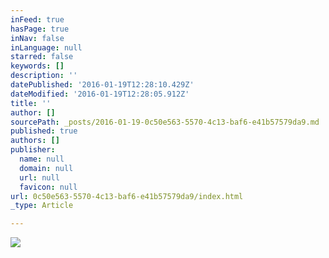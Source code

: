 ```yaml
---
inFeed: true
hasPage: true
inNav: false
inLanguage: null
starred: false
keywords: []
description: ''
datePublished: '2016-01-19T12:28:10.429Z'
dateModified: '2016-01-19T12:28:05.912Z'
title: ''
author: []
sourcePath: _posts/2016-01-19-0c50e563-5570-4c13-baf6-e41b57579da9.md
published: true
authors: []
publisher:
  name: null
  domain: null
  url: null
  favicon: null
url: 0c50e563-5570-4c13-baf6-e41b57579da9/index.html
_type: Article

---
```

![](https://the-grid-user-content.s3-us-west-2.amazonaws.com/e449b1bc-9661-4ad5-9c0b-831923cd05a8.jpg)